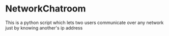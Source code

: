 # NetworkChatroom
This is a python script which lets two users communicate over any network just by knowing another's ip address
